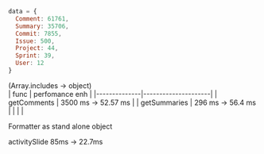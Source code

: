 ```javascript
data = {
  Comment: 61761,
  Summary: 35706,
  Commit: 7855,
  Issue: 500,
  Project: 44,
  Sprint: 39,
  User: 12
}
```
 (Array.includes -> object)\
 | func         | perfomance enh      |
 |--------------|---------------------|
 | getComments  | 3500 ms -> 52.57 ms |
 | getSummaries | 296 ms -> 56.4 ms   |
 |              |                     |

Formatter as stand alone object

activitySlide 85ms -> 22.7ms